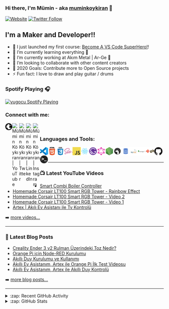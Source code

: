 ### Hi there, I'm Mümin - aka [muminkoykiran][website] 👋

[![Website](https://img.shields.io/website?label=muminkoykiran.com.tr&style=for-the-badge&url=https%3A%2F%2Fmuminkoykiran.com.tr)](https://www.muminkoykiran.com.tr)
[![Twitter Follow](https://img.shields.io/twitter/follow/MrKoykiran?color=1DA1F2&logo=twitter&style=for-the-badge)](https://twitter.com/intent/follow?original_referer=https%3A%2F%2Fgithub.com%2Fmuminkoykiran&screen_name=MrKoykiran)

## I'm a Maker and Developer!!

- 🔭 I just launched my first course: [Become A VS Code SuperHero!][course]!
- 🌱 I’m currently learning everything 🤣
- 🌱 I’m currently working at Akım Metal | Ar-Ge 🤣
- 👯 I’m looking to collaborate with other content creators
- 🥅 2020 Goals: Contribute more to Open Source projects
- ⚡ Fun fact: I love to draw and play guitar / drums

### Spotify Playing 🎧

[<img src="https://readme-spotify-status-steel.vercel.app/api/run-spotify-status" alt="yugocu Spotify Playing" width="500" />](https://open.spotify.com/user/yugocu)


### Connect with me:

[<img align="left" alt="muminkoykiran.com.tr" width="22px" src="https://raw.githubusercontent.com/iconic/open-iconic/master/svg/globe.svg" />][website]
[<img align="left" alt="Mümin Köykıran | YouTube" width="22px" src="https://cdn.jsdelivr.net/npm/simple-icons@v3/icons/youtube.svg" />][youtube]
[<img align="left" alt="Mümin Köykıran | Twitter" width="22px" src="https://cdn.jsdelivr.net/npm/simple-icons@v3/icons/twitter.svg" />][twitter]
[<img align="left" alt="Mümin Köykıran | LinkedIn" width="22px" src="https://cdn.jsdelivr.net/npm/simple-icons@v3/icons/linkedin.svg" />][linkedin]
[<img align="left" alt="Mümin Köykıran | Instagram" width="22px" src="https://cdn.jsdelivr.net/npm/simple-icons@v3/icons/instagram.svg" />][instagram]

<br />

### Languages and Tools:

[<img align="left" alt="Visual Studio Code" width="26px" src="https://raw.githubusercontent.com/github/explore/80688e429a7d4ef2fca1e82350fe8e3517d3494d/topics/visual-studio-code/visual-studio-code.png" />][webdevplaylist]
[<img align="left" alt="HTML5" width="26px" src="https://raw.githubusercontent.com/github/explore/80688e429a7d4ef2fca1e82350fe8e3517d3494d/topics/html/html.png" />][webdevplaylist]
[<img align="left" alt="CSS3" width="26px" src="https://raw.githubusercontent.com/github/explore/80688e429a7d4ef2fca1e82350fe8e3517d3494d/topics/css/css.png" />][cssplaylist]
[<img align="left" alt="Sass" width="26px" src="https://raw.githubusercontent.com/github/explore/80688e429a7d4ef2fca1e82350fe8e3517d3494d/topics/sass/sass.png" />][cssplaylist]
[<img align="left" alt="JavaScript" width="26px" src="https://raw.githubusercontent.com/github/explore/80688e429a7d4ef2fca1e82350fe8e3517d3494d/topics/javascript/javascript.png" />][jsplaylist]
[<img align="left" alt="React" width="26px" src="https://raw.githubusercontent.com/github/explore/80688e429a7d4ef2fca1e82350fe8e3517d3494d/topics/react/react.png" />][reactplaylist]
[<img align="left" alt="Gatsby" width="26px" src="https://raw.githubusercontent.com/github/explore/e94815998e4e0713912fed477a1f346ec04c3da2/topics/gatsby/gatsby.png" />][webdevplaylist]
[<img align="left" alt="GraphQL" width="26px" src="https://raw.githubusercontent.com/github/explore/80688e429a7d4ef2fca1e82350fe8e3517d3494d/topics/graphql/graphql.png" />][webdevplaylist]
[<img align="left" alt="Node.js" width="26px" src="https://raw.githubusercontent.com/github/explore/80688e429a7d4ef2fca1e82350fe8e3517d3494d/topics/nodejs/nodejs.png" />][webdevplaylist]
[<img align="left" alt="Deno" width="26px" src="https://raw.githubusercontent.com/github/explore/361e2821e2dea67711cde99c9c40ed357061cf27/topics/deno/deno.png" />][webdevplaylist]
[<img align="left" alt="SQL" width="26px" src="https://raw.githubusercontent.com/github/explore/80688e429a7d4ef2fca1e82350fe8e3517d3494d/topics/sql/sql.png" />][webdevplaylist]
[<img align="left" alt="MySQL" width="26px" src="https://raw.githubusercontent.com/github/explore/80688e429a7d4ef2fca1e82350fe8e3517d3494d/topics/mysql/mysql.png" />][webdevplaylist]
[<img align="left" alt="MongoDB" width="26px" src="https://raw.githubusercontent.com/github/explore/80688e429a7d4ef2fca1e82350fe8e3517d3494d/topics/mongodb/mongodb.png" />][webdevplaylist]
[<img align="left" alt="Git" width="26px" src="https://raw.githubusercontent.com/github/explore/80688e429a7d4ef2fca1e82350fe8e3517d3494d/topics/git/git.png" />][webdevplaylist]
[<img align="left" alt="GitHub" width="26px" src="https://raw.githubusercontent.com/github/explore/78df643247d429f6cc873026c0622819ad797942/topics/github/github.png" />][webdevplaylist]
[<img align="left" alt="Terminal" width="26px" src="https://raw.githubusercontent.com/github/explore/80688e429a7d4ef2fca1e82350fe8e3517d3494d/topics/terminal/terminal.png" />][webdevplaylist]

<br />
<br />

---

### 📺 Latest YouTube Videos

<!-- YOUTUBE:START -->
- [Smart Combi Boiler Controller](https://www.youtube.com/watch?v=L2vwUDQo6B8)
- [Homemade Corsair LT100 Smart RGB Tower - Rainbow Effect](https://www.youtube.com/watch?v=z9Vq6gVluks)
- [Homemade Corsair LT100 Smart RGB Tower - Video 2](https://www.youtube.com/watch?v=KqL_CRIxx8s)
- [Homemade Corsair LT100 Smart RGB Tower - Video 1](https://www.youtube.com/watch?v=G7XEtyZDjJI)
- [Artex | Akılı Ev Asistanı ile Tv Kontrolü](https://www.youtube.com/watch?v=0qDPhQXKgsQ)
<!-- YOUTUBE:END -->

➡️ [more videos...](https://www.youtube.com/channel/UCb0WFqDdebZnHYf5H526zpA)

---

### 📕 Latest Blog Posts

<!-- BLOG-POST-LIST:START -->
- [Creality Ender 3 v2 Rulman Üzerindeki Toz Nedir?](https://www.muminkoykiran.com.tr/blog/2021/04/ender-3-v2-rulman-uzerindeki-toz-nedir/)
- [Orange Pi için Node-RED Kurulumu](https://www.muminkoykiran.com.tr/blog/2020/12/orange-pi-icin-node-red-kurulumu/)
- [Akıllı Duy Kurulumu ve Kullanımı](https://www.muminkoykiran.com.tr/blog/2018/01/akilli-duy-kurulumu-ve-kullanimi/)
- [Akıllı Ev Asistanım, Artex ile Orange Pi İlk Test Videosu](https://www.muminkoykiran.com.tr/blog/2018/01/akilli-ev-asistanim-artex-ile-orange-pi-ilk-test-videosu/)
- [Akıllı Ev Asistanım, Artex ile Akıllı Duy Kontrolü](https://www.muminkoykiran.com.tr/blog/2018/01/akilli-ev-asistanim-artex-ile-akilli-duy-kontrolu/)
<!-- BLOG-POST-LIST:END -->

➡️ [more blog posts...](https://www.muminkoykiran.com.tr/blog/)

---

<details>
  <summary>:zap: Recent GitHub Activity</summary>
  
<!--START_SECTION:activity-->
1. ❌ Closed PR [#1](https://github.com/muminkoykiran/spotify-now-playing/pull/1) in [muminkoykiran/spotify-now-playing](https://github.com/muminkoykiran/spotify-now-playing)
2. 🗣 Commented on [#1](https://github.com/muminkoykiran/spotify-now-playing/issues/1) in [muminkoykiran/spotify-now-playing](https://github.com/muminkoykiran/spotify-now-playing)
3. ❗️ Closed issue [#8](https://github.com/muminkoykiran/free-developer-resources/issues/8) in [muminkoykiran/free-developer-resources](https://github.com/muminkoykiran/free-developer-resources)
4. 🗣 Commented on [#8](https://github.com/muminkoykiran/free-developer-resources/issues/8) in [muminkoykiran/free-developer-resources](https://github.com/muminkoykiran/free-developer-resources)
5. 🗣 Commented on [#7](https://github.com/muminkoykiran/free-developer-resources/issues/7) in [muminkoykiran/free-developer-resources](https://github.com/muminkoykiran/free-developer-resources)
<!--END_SECTION:activity-->

</details>

<details>
  <summary>:zap: GitHub Stats</summary>

  <img align="left" alt="Mümin Köykıran's GitHub Stats" src="https://github-readme-stats.codestackr.vercel.app/api?username=muminkoykiran&show_icons=true&hide_border=true" />
</details>

[website]: https://www.muminkoykiran.com.tr/blog/
[course]: http://vsCodeHero.com
[twitter]: https://twitter.com/MrKoykiran
[youtube]: https://www.youtube.com/channel/UCb0WFqDdebZnHYf5H526zpA
[instagram]: https://www.instagram.com/muminkoykiran/
[linkedin]: https://www.linkedin.com/in/muminkoykiran/
[webdevplaylist]: https://www.youtube.com/playlist?list=PLkwxH9e_vrAJ0WbEsFA9W3I1W-g_BTsbt
[jsplaylist]: https://www.youtube.com/playlist?list=PLkwxH9e_vrALRJKu7wfXby3MKeflhTu6B
[cssplaylist]: https://www.youtube.com/playlist?list=PLkwxH9e_vrALSdvZuEh6gqQdmDoDIoqz4
[reactplaylist]: https://www.youtube.com/playlist?list=PLkwxH9e_vrAK4TdffpxKY3QGyHCpxFcQ0

